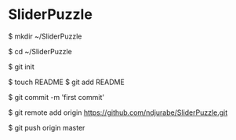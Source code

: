 SliderPuzzle
============
$ mkdir ~/SliderPuzzle


$ cd ~/SliderPuzzle


$ git init


$ touch README
$ git add README


$ git commit -m 'first commit'


$ git remote add origin https://github.com/ndjurabe/SliderPuzzle.git


$ git push origin master

